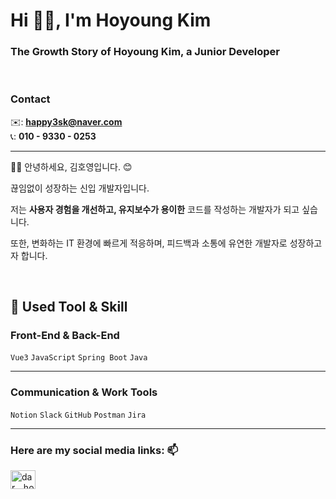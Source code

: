 <h1>Hi 👋🏻, I'm Hoyoung Kim</h1>  
<h3>The Growth Story of Hoyoung Kim, a Junior Developer</h3>
<br>

### Contact

✉️: **happy3sk@naver.com**  
📞: **010 - 9330 - 0253**

---

<p>  
   👋🏻 안녕하세요, 김호영입니다. 😊  
</p>

끊임없이 성장하는 신입 개발자입니다.  

저는 **사용자 경험을 개선하고, 유지보수가 용이한** 코드를 작성하는 개발자가 되고 싶습니다.  

또한, 변화하는 IT 환경에 빠르게 적응하며, 피드백과 소통에 유연한 개발자로 성장하고자 합니다.

<br>

## 📝 **Used Tool & Skill**  


### **Front-End & Back-End**  
`Vue3` `JavaScript` `Spring Boot` `Java`

---

### **Communication & Work Tools**  
`Notion` `Slack` `GitHub` `Postman` `Jira`

---

### <h3 align="left">Here are my social media links: 📫</h3>  
<p align="left">  
  <a href="https://instagram.com/dar._.ho" target="blank">  
    <img align="center" src="https://raw.githubusercontent.com/rahuldkjain/github-profile-readme-generator/master/src/images/icons/Social/instagram.svg" alt="dar._.ho" height="30" width="40"/>  
  </a>  
</p>

